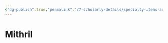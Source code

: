 ```yaml
---
{"dg-publish":true,"permalink":"/7-scholarly-details/specialty-items-and-materials/materials/mithril/","noteIcon":""}
---
```


# Mithril
